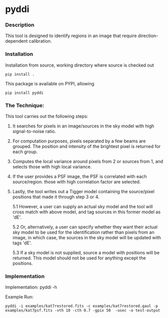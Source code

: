 # pyddi

### Description 

This tool is designed to identify regions in an image that require direction-dependent calibration. 
 
### Installation

Installation from source, working directory where source is checked out

    pip install .

This package is available on PYPI, allowing

    pip install pyddi

### The Technique:

This tool carries out the following steps:

1. It searches for pixels in an image/sources in the sky model with high signal-to-noise ratio.   
2. For computation purposes, pixels separated by a few beams are grouped. The position and intensity of the brightest pixel is returned for each group.  
3. Computes the local variance around pixels from 2 or sources from 1, and selects those with high local variance.   
4. If the user provides a PSF image, the PSF is correlated with each source/region. those with high correlation factor are selected.
5. Lastly, the tool writes out a Tigger model containing the source/pixel positions that made it through step 3 or 4. 

    5.1 However, a user can supply an actual sky model and the tool will cross match with above model, and tag sources in this former model as 'dE'.
  
    5.2 Or, alternatively, a user can specify whether they want their actual sky model to be used for the identification rather than pixels from an image, in which case, the sources in the sky model will be updated with tags 'dE'. 
    
    5.3 If a sky model is not supplied, source a model with positions will be returned. This model should not be used for anything except the positions.

### Implementation  

Implementation: pyddi  -h 



Example Run:

    pyddi -i examples/kat7restored.fits -c examples/kat7restored.gaul -p examples/kat7psf.fits -vth 10 -cth 0.7 -gpix 50  -usec -o test-output 

    
  
 
 
 
 

